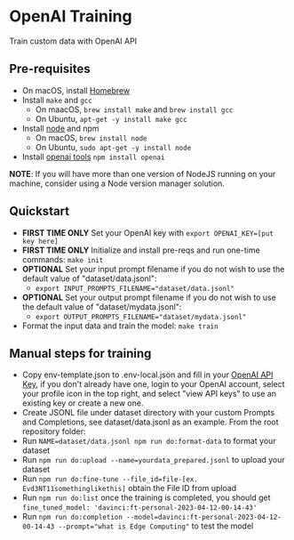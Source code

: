 # OpenAI Training

Train custom data with OpenAI API  

## Pre-requisites

* On macOS, install [Homebrew](https://brew.sh/)
* Install `make` and `gcc`
  - On maacOS, `brew install make` and `brew install gcc`
  - On Ubuntu, `apt-get -y install make gcc`
* Install [node](https://nodejs.org/en) and npm
  - On macOS, `brew install node`
  - On Ubuntu, `sudo apt-get -y install node`
* Install [openai tools](https://platform.openai.com/docs/api-reference) `npm install openai`

**NOTE**: If you will have more than one version of NodeJS running on your machine, consider using a Node version manager solution.

## Quickstart

* **FIRST TIME ONLY** Set your OpenAI key with `export OPENAI_KEY=[put key here]`
* **FIRST TIME ONLY** Initialize and install pre-reqs and run one-time commands: `make init`
* **OPTIONAL** Set your input prompt filename if you do not wish to use the default value of "dataset/data.jsonl":
  - `export INPUT_PROMPTS_FILENAME="dataset/data.jsonl"`
* **OPTIONAL** Set your output prompt filename if you do not wish to use the default value of "dataset/mydata.jsonl":
  - `export OUTPUT_PROMPTS_FILENAME="dataset/mydata.jsonl"`
* Format the input data and train the model: `make train`

## Manual steps for training

* Copy env-template.json to .env-local.json and fill in your [OpenAI API Key](https://platform.openai.com/), if you don't already have one, login to your OpenAI account, select your profile icon in the top right, and select "view API keys" to use an existing key or create a new one.
* Create JSONL file under dataset directory with your custom Prompts and Completions, see dataset/data.jsonl as an example.  From the root repository folder:
* Run ```NAME=dataset/data.jsonl npm run do:format-data``` to format your dataset
* Run ```npm run do:upload --name=yourdata_prepared.jsonl``` to upload your dataset 
* Run ```npm run do:fine-tune --file_id=file-[ex. Evd3NT11somethinglikethis]``` obtain the File ID from upload
* Run ```npm run do:list``` once the training is completed, you should get ```fine_tuned_model: 'davinci:ft-personal-2023-04-12-00-14-43'``` 
* Run ```npm run do:completion --model=davinci:ft-personal-2023-04-12-00-14-43 --prompt="what is Edge Computing"``` to test the model                             